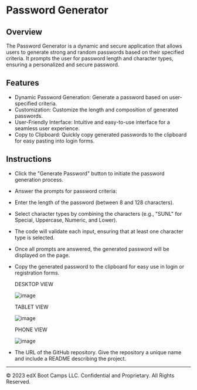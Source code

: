 # Password Generator

## Overview

The Password Generator is a dynamic and secure application that allows users to generate strong and random passwords based on their specified criteria. It prompts the user for password length and character types, ensuring a personalized and secure password.

## Features

* Dynamic Password Generation: Generate a password based on user-specified criteria.
* Customization: Customize the length and composition of generated passwords.
* User-Friendly Interface: Intuitive and easy-to-use interface for a seamless user experience.
* Copy to Clipboard: Quickly copy generated passwords to the clipboard for easy pasting into login forms.

## Instructions

* Click the "Generate Password" button to initiate the password generation process.
* Answer the prompts for password criteria:
* Enter the length of the password (between 8 and 128 characters).
* Select character types by combining the characters (e.g., "SUNL" for Special, Uppercase, Numeric, and Lower).
* The code will validate each input, ensuring that at least one character type is selected.
* Once all prompts are answered, the generated password will be displayed on the page.
* Copy the generated password to the clipboard for easy use in login or registration forms.

  DESKTOP VIEW

  ![image](https://github.com/designs-by-kate/Password-Generator/assets/146155569/70acce6b-f992-4f60-827d-8ee508e9a3a1)

  TABLET VIEW

  ![image](https://github.com/designs-by-kate/Password-Generator/assets/146155569/e76fc678-42c2-4ab4-8a2c-a77d8015ffd7)

  PHONE VIEW

  ![image](https://github.com/designs-by-kate/Password-Generator/assets/146155569/e8f2cc38-0b0f-4881-8b8d-6909c71f0443)

  








* The URL of the GitHub repository. Give the repository a unique name and include a README describing the project.

---

© 2023 edX Boot Camps LLC. Confidential and Proprietary. All Rights Reserved.
